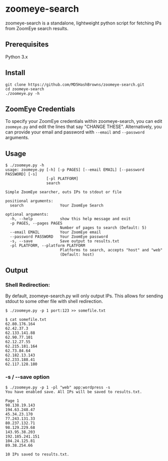 # zoomeye-search
zoomeye-search is a standalone, lightweight python script for fetching IPs from ZoomEye search results.

## Prerequisites
Python 3.x
## Install
```
git clone https://github.com/MD5HashBrowns/zoomeye-search.git
cd zoomeye-search
./zoomeye.py -h
```
## ZoomEye Credentials
To specify your ZoomEye credentials within zoomeye-search, you can edit `zoomeye.py` and edit the lines that say "CHANGE THESE". Alternatively, you can provide your email and password with `--email` and `--password` arguments.
## Usage
```
$ ./zoomeye.py -h
usage: zoomeye.py [-h] [-p PAGES] [--email EMAIL] [--password PASSWORD] [-s]
                  [-pl PLATFORM]
                  search

Simple ZoomEye searcher, outs IPs to stdout or file

positional arguments:
  search                Your ZoomEye Search

optional arguments:
  -h, --help            show this help message and exit
  -p PAGES, --pages PAGES
                        Number of pages to search (Default: 5)
  --email EMAIL         Your ZoomEye email
  --password PASSWORD   Your ZoomEye password
  -s, --save            Save output to results.txt
  -pl PLATFORM, --platform PLATFORM
                        Platforms to search, accepts "host" and "web"
                        (Default: host)
```
## Output
### Shell Redirection:
By default, zoomeye-search.py will only output IPs. This allows for sending stdout to some other file with shell redirection.
```
$ ./zoomeye.py -p 1 port:123 >> somefile.txt
```
```
$ cat somefile.txt
62.80.176.164
62.42.37.3
62.133.141.88
62.90.77.101
62.12.27.55
62.215.181.164
62.73.84.64
62.182.13.143
62.233.188.41
62.117.128.180
```
### -s / --save option
```
$ ./zoomeye.py -p 1 -pl "web" app:wordpress -s
You have enabled save. All IPs will be saved to results.txt.

Page 1
98.138.19.143
194.63.248.47
45.34.23.170
77.243.131.33
80.237.132.71
98.129.229.68
143.95.38.203
192.185.241.151
104.24.125.81
89.38.254.66

10 IPs saved to results.txt.
```
